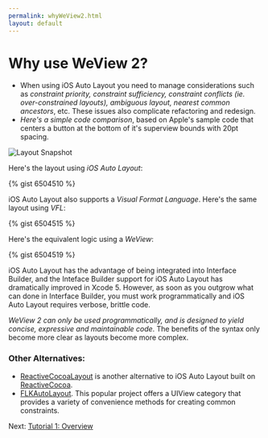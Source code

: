 ```yaml
---
permalink: whyWeView2.html
layout: default
---
```


# Why use WeView 2?


<!-- TEMPLATE START -->

* When using iOS Auto Layout you need to manage considerations such as _constraint priority, constraint sufficiency, constraint conflicts (ie. over-constrained layouts), ambiguous layout, nearest common ancestors_, etc.  These issues also complicate refactoring and redesign.  
* _Here's a simple code comparison_, based on Apple's sample code that centers a button at the bottom of it's superview bounds with 20pt spacing.

![Layout Snapshot](images/snapshot-5B46EB1B-30D4-4FAE-8BC7-D76FA3BBE6CA-34104-00011AA1BCCB403A.png)

Here's the layout using _iOS Auto Layout_:

{% gist 6504510 %}

iOS Auto Layout also supports a _Visual Format Language_.  Here's the same layout using _VFL_:

{% gist 6504515 %}

Here's the equivalent logic using a _WeView_:

{% gist 6504519 %}

iOS Auto Layout has the advantage of being integrated into Interface Builder, and the Inteface Builder support for iOS Auto Layout has dramatically improved in Xcode 5.  However, as soon as you outgrow what can done in Interface Builder, you must work programmatically and iOS Auto Layout requires verbose, brittle code. 

_WeView 2 can only be used programmatically, and is designed to yield concise, expressive and maintainable code_.  The benefits of the syntax only become more clear as layouts become more complex.

### Other Alternatives:

* [ReactiveCocoaLayout](https://github.com/ReactiveCocoa/ReactiveCocoaLayout) is another alternative to iOS Auto Layout built on [ReactiveCocoa](https://github.com/ReactiveCocoa/ReactiveCocoa).  
* [FLKAutoLayout](https://github.com/dkduck/FLKAutoLayout).  This popular project offers a UIView category that provides a variety of convenience methods for creating common constraints.

<!-- TEMPLATE END -->

<p class="nextLink">Next:  <a href="TutorialOverview.html">Tutorial 1: Overview</a></p>